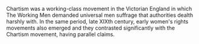 ---
---

Chartism was a working-class movement in the Victorian England in which The Working Men demanded universal men suffrage that authorities dealth harshly with. In the same period, late XIXth century, early women's rights movements also emerged and they contrasted significantly with the Chartism movement, having parallel claims.  